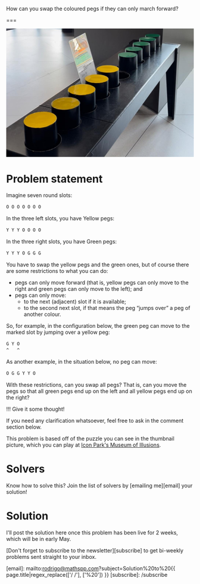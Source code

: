 How can you swap the coloured pegs if they can only march forward?

===

![](thumbnail.png "Photo of the game that inspired this post.")


# Problem statement

Imagine seven round slots:

```txt
O O O O O O O
```

In the three left slots, you have Yellow pegs:

```txt
Y Y Y O O O O
```

In the three right slots, you have Green pegs:

```txt
Y Y Y O G G G
```

You have to swap the yellow pegs and the green ones,
but of course there are some restrictions to what you can do:

 - pegs can only move forward (that is, yellow pegs can only move to the right and green pegs can only move to the left); and
 - pegs can only move:
   - to the next (adjacent) slot if it is available;
   - to the second next slot, if that means the peg “jumps over” a peg of another colour.

So, for example, in the configuration below, the green peg can move to the marked slot by jumping over a yellow peg:

```txt
G Y O
^   ^
```

As another example, in the situation below, no peg can move:

```txt
O G G Y Y O
```

With these restrictions, can you swap all pegs?
That is, can you move the pegs so that all green pegs end up on the left and all yellow pegs end up on the right?

!!! Give it some thought!

If you need any clarification whatsoever, feel free to ask in the comment section below.

This problem is based off of the puzzle you can see in the thumbnail picture,
which you can play at [Icon Park's Museum of Illusions][museum-illusions].


# Solvers

<!--
Congratulations to the ones that solved this problem correctly and, in particular, to the ones
who sent me their correct solutions:

 - David H., Taiwan;
-->

Know how to solve this?
Join the list of solvers by [emailing me][email] your solution!


# Solution

I'll post the solution here once this problem has been live for 2 weeks,
which will be in early May.


[Don't forget to subscribe to the newsletter][subscribe] to get bi-weekly
problems sent straight to your inbox.

[email]: mailto:rodrigo@mathspp.com?subject=Solution%20to%20{{ page.title|regex_replace(['/ /'], ['%20']) }}
[subscribe]: /subscribe

[museum-illusions]: https://iconparkorlando.com/attractions/museum-of-illusions-orlando/
